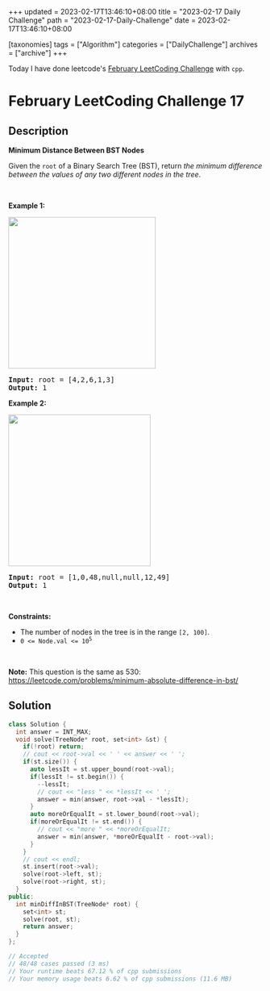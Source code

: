 +++
updated = 2023-02-17T13:46:10+08:00
title = "2023-02-17 Daily Challenge"
path = "2023-02-17-Daily-Challenge"
date = 2023-02-17T13:46:10+08:00

[taxonomies]
tags = ["Algorithm"]
categories = ["DailyChallenge"]
archives = ["archive"]
+++

Today I have done leetcode's [February LeetCoding Challenge](https://leetcode.com/problems/minimum-distance-between-bst-nodes/) with `cpp`.

<!-- more -->

# February LeetCoding Challenge 17

## Description

**Minimum Distance Between BST Nodes**

<p>Given the <code>root</code> of a Binary Search Tree (BST), return <em>the minimum difference between the values of any two different nodes in the tree</em>.</p>

<p>&nbsp;</p>
<p><strong class="example">Example 1:</strong></p>
<img alt="" src="https://assets.leetcode.com/uploads/2021/02/05/bst1.jpg" style="width: 292px; height: 301px;" />
<pre>
<strong>Input:</strong> root = [4,2,6,1,3]
<strong>Output:</strong> 1
</pre>

<p><strong class="example">Example 2:</strong></p>
<img alt="" src="https://assets.leetcode.com/uploads/2021/02/05/bst2.jpg" style="width: 282px; height: 301px;" />
<pre>
<strong>Input:</strong> root = [1,0,48,null,null,12,49]
<strong>Output:</strong> 1
</pre>

<p>&nbsp;</p>
<p><strong>Constraints:</strong></p>

<ul>
	<li>The number of nodes in the tree is in the range <code>[2, 100]</code>.</li>
	<li><code>0 &lt;= Node.val &lt;= 10<sup>5</sup></code></li>
</ul>

<p>&nbsp;</p>
<p><strong>Note:</strong> This question is the same as 530: <a href="https://leetcode.com/problems/minimum-absolute-difference-in-bst/" target="_blank">https://leetcode.com/problems/minimum-absolute-difference-in-bst/</a></p>


## Solution

``` cpp
class Solution {
  int answer = INT_MAX;
  void solve(TreeNode* root, set<int> &st) {
    if(!root) return;
    // cout << root->val << ' ' << answer << ' ';
    if(st.size()) {
      auto lessIt = st.upper_bound(root->val);
      if(lessIt != st.begin()) {
        --lessIt;
        // cout << "less " << *lessIt << ' ';
        answer = min(answer, root->val - *lessIt);
      }
      auto moreOrEqualIt = st.lower_bound(root->val);
      if(moreOrEqualIt != st.end()) {
        // cout << "more " << *moreOrEqualIt;
        answer = min(answer, *moreOrEqualIt - root->val);
      }
    }
    // cout << endl;
    st.insert(root->val);
    solve(root->left, st);
    solve(root->right, st);
  }
public:
  int minDiffInBST(TreeNode* root) {
    set<int> st;
    solve(root, st);
    return answer;
  }
};

// Accepted
// 48/48 cases passed (3 ms)
// Your runtime beats 67.12 % of cpp submissions
// Your memory usage beats 6.62 % of cpp submissions (11.6 MB)
```
